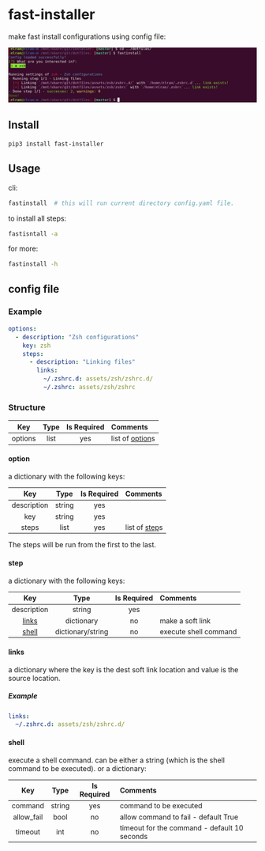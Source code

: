 fast-installer
==============

make fast install configurations using config file:

![Image](https://github.com/IamShobe/fast-installer/blob/master/example.PNG?raw=true)

## Install
```bash
pip3 install fast-installer
```

## Usage

cli:
```bash
fastinstall  # this will run current directory config.yaml file.
```

to install all steps:
```bash
fastisntall -a
```

for more:
```bash
fastinstall -h
```


## config file

### Example
```yaml
options:
  - description: "Zsh configurations"
    key: zsh
    steps:
      - description: "Linking files"
        links:
          ~/.zshrc.d: assets/zsh/zshrc.d/
          ~/.zshrc: assets/zsh/zshrc
```

### Structure

Key                 | Type        | Is Required |  Comments
:-----------:       |:-----------:|:-----------:|:---------
options             | list        |    yes      |  list of [option](#option)s


#### option
a dictionary with the following keys:

Key          | Type        | Is Required |  Comments
:-----------:|:-----------:|:-----------:|:---------
description  | string      |    yes      |
key          | string      |    yes      |
steps        | list        |    yes      |  list of [step](#step)s

The steps will be run from the first to the last.

#### step
a dictionary with the following keys:

Key            | Type              | Is Required |  Comments
:-----------:  |:-----------:      |:-----------:|:---------
description    | string            |    yes      |
[links](#links)| dictionary        |    no       |   make a soft link
[shell](#shell)| dictionary/string | no          | execute shell command


#### links
a dictionary where the key is the dest soft link location and value is the source location.

##### Example
```yaml
links:
  ~/.zshrc.d: assets/zsh/zshrc.d/
```

#### shell
execute a shell command.
can be either a string (which is the shell command to be executed).
or a dictionary:

Key            | Type              | Is Required |  Comments
:-----------:  |:-----------:      |:-----------:|:---------
command        | string            |    yes      |   command to be executed
allow_fail     | bool              |    no       |   allow command to fail - default True
timeout        | int               |    no       |   timeout for the command - default 10 seconds

